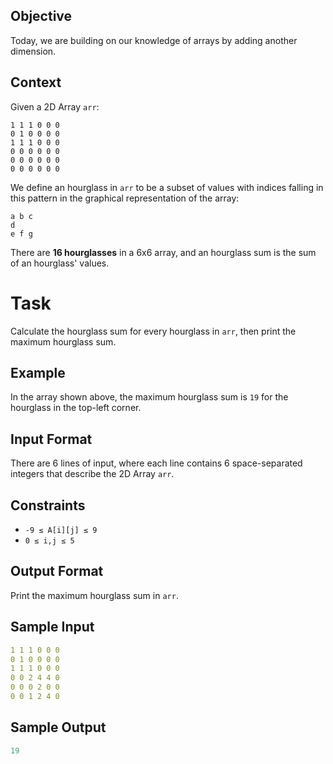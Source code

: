 ## Objective

Today, we are building on our knowledge of arrays by adding another dimension.

## Context

Given a 2D Array `arr`:

```
1 1 1 0 0 0
0 1 0 0 0 0
1 1 1 0 0 0
0 0 0 0 0 0
0 0 0 0 0 0
0 0 0 0 0 0
```

We define an hourglass in `arr` to be a subset of values with indices falling in this pattern in the graphical representation of the array:

```
a b c
d
e f g
```

There are **16 hourglasses** in a 6x6 array, and an hourglass sum is the sum of an hourglass' values.

# Task

Calculate the hourglass sum for every hourglass in `arr`, then print the maximum hourglass sum.

## Example

In the array shown above, the maximum hourglass sum is `19` for the hourglass in the top-left corner.

## Input Format

There are 6 lines of input, where each line contains 6 space-separated integers that describe the 2D Array `arr`.

## Constraints

- `-9 ≤ A[i][j] ≤ 9`
- `0 ≤ i,j ≤ 5`

## Output Format

Print the maximum hourglass sum in `arr`.

## Sample Input

```yaml
1 1 1 0 0 0
0 1 0 0 0 0
1 1 1 0 0 0
0 0 2 4 4 0
0 0 0 2 0 0
0 0 1 2 4 0
```

## Sample Output

```yaml
19
```
